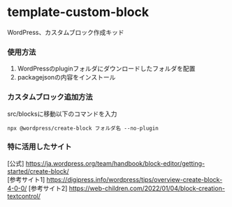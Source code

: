 # template-custom-block
WordPress、カスタムブロック作成キッド

### 使用方法
1. WordPressのpluginフォルダにダウンロードしたフォルダを配置
2. packagejsonの内容をインストール

### カスタムブロック追加方法
src/blocksに移動以下のコマンドを入力
```
npx @wordpress/create-block フォルダ名 --no-plugin
```

### 特に活用したサイト
[公式] https://ja.wordpress.org/team/handbook/block-editor/getting-started/create-block/  
[参考サイト1] https://digipress.info/wordpress/tips/overview-create-block-4-0-0/ 
[参考サイト2] https://web-children.com/2022/01/04/block-creation-textcontrol/
